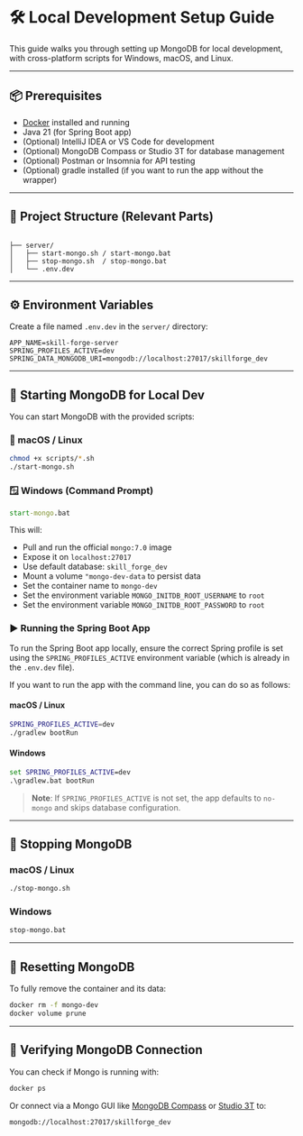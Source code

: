 # 🛠 Local Development Setup Guide

This guide walks you through setting up MongoDB for local development, with cross-platform scripts for Windows, macOS, and Linux.

---

## 📦 Prerequisites

- [Docker](https://www.docker.com/get-started) installed and running
- Java 21 (for Spring Boot app)
- (Optional) IntelliJ IDEA or VS Code for development
- (Optional) MongoDB Compass or Studio 3T for database management
- (Optional) Postman or Insomnia for API testing
- (Optional) gradle installed (if you want to run the app without the wrapper)
---

## 📁 Project Structure (Relevant Parts)

```

├── server/
│   ├── start-mongo.sh / start-mongo.bat
│   ├── stop-mongo.sh  / stop-mongo.bat
│   └── .env.dev

````

---

## ⚙️ Environment Variables

Create a file named `.env.dev` in the `server/` directory:

```env
APP_NAME=skill-forge-server
SPRING_PROFILES_ACTIVE=dev
SPRING_DATA_MONGODB_URI=mongodb://localhost:27017/skillforge_dev
````

---

## 🚀 Starting MongoDB for Local Dev

You can start MongoDB with the provided scripts:

### 🐧 macOS / Linux

```bash
chmod +x scripts/*.sh
./start-mongo.sh
```

### 🪟 Windows (Command Prompt)

```cmd
start-mongo.bat
```

This will:

* Pull and run the official `mongo:7.0` image
* Expose it on `localhost:27017`
* Use default database: `skill_forge_dev`
* Mount a volume `"mongo-dev-data` to persist data
* Set the container name to `mongo-dev`
* Set the environment variable `MONGO_INITDB_ROOT_USERNAME` to `root`
* Set the environment variable `MONGO_INITDB_ROOT_PASSWORD` to `root`

### ▶️ Running the Spring Boot App

To run the Spring Boot app locally, ensure the correct Spring profile is set using the `SPRING_PROFILES_ACTIVE` environment variable (which is already in the `.env.dev` file).

If you want to run the app with the command line, you can do so as follows:

#### macOS / Linux
```bash
SPRING_PROFILES_ACTIVE=dev
./gradlew bootRun
````

#### Windows

```cmd
set SPRING_PROFILES_ACTIVE=dev
.\gradlew.bat bootRun
```

> __Note__: If `SPRING_PROFILES_ACTIVE` is not set, the app defaults to `no-mongo` and skips database configuration.

---
## 🛑 Stopping MongoDB
### macOS / Linux
```bash
./stop-mongo.sh
```

### Windows

```cmd
stop-mongo.bat
```

---

## 🧼 Resetting MongoDB

To fully remove the container and its data:

```bash
docker rm -f mongo-dev
docker volume prune
```

---

## 🧪 Verifying MongoDB Connection

You can check if Mongo is running with:

```bash
docker ps
```

Or connect via a Mongo GUI like [MongoDB Compass](https://www.mongodb.com/try/download/compass) or [Studio 3T](https://studio3t.com/download/) to:
```
mongodb://localhost:27017/skillforge_dev
```